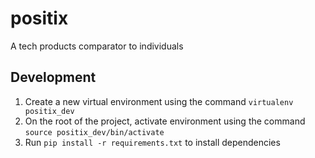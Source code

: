 # positix

A tech products comparator to individuals

## Development

1. Create a new virtual environment using the command `virtualenv positix_dev`
2. On the root of the project, activate environment using the command
   `source positix_dev/bin/activate`
3. Run `pip install -r requirements.txt` to install dependencies
